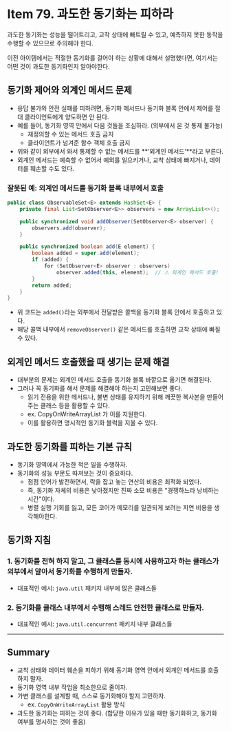 # Item 79. 과도한 동기화는 피하라
과도한 동기화는 성능을 떨어트리고, 교착 상태에 빠트릴 수 있고, 예측하지 못한 동작을 수행할 수 있으므로 주의해야 한다.


이전 아이템에서는 적절한 동기화를 걸어야 하는 상황에 대해서 설명했다면, 여기서는 어떤 것이 과도한 동기화인지 알아야한다.


## 동기화 제어와 외계인 메서드 문제
- 응답 불가와 안전 실패를 피하려면, 동기화 메서드나 동기화 블록 안에서 제어를 절대 클라이언트에게 양도하면 안 된다.
- 예를 들어, 동기화 영역 안에서 다음 것들을 조심하라. (외부에서 온 것 통제 불가능)
    - 재정의할 수 있는 메서드 호출 금지
    - 클라이언트가 넘겨준 함수 객체 호출 금지
- 위와 같이 외부에서 와서 통제할 수 없는 메서드를 **'외계인 메서드'**라고 부른다.
- 외계인 메서드는 예측할 수 없어서 예외를 일으키거나, 교착 상태에 빠지거나, 데이터를 훼손할 수도 있다.



### 잘못된 예: 외계인 메서드를 동기화 블록 내부에서 호출


```java
public class ObservableSet<E> extends HashSet<E> {
    private final List<SetObserver<E>> observers = new ArrayList<>();

    public synchronized void addObserver(SetObserver<E> observer) {
        observers.add(observer);
    }

    public synchronized boolean add(E element) {
        boolean added = super.add(element);
        if (added) {
            for (SetObserver<E> observer : observers)
                observer.added(this, element);  // ⚠ 외계인 메서드 호출!
        }
        return added;
    }
}
```

- 위 코드는 `added()`라는 외부에서 전달받은 콜백을 동기화 블록 안에서 호출하고 있다.
- 해당 콜백 내부에서 `removeObserver()` 같은 메서드를 호출하면 교착 상태에 빠질 수 있다.


## 외계인 메서드 호출했을 때 생기는 문제 해결
- 대부분의 문제는 외계인 메서드 호출을 동기화 블록 바깥으로 옮기면 해결된다.
- 그러나 꼭 동기화를 해서 문제를 해결해야 하는지 고민해보면 좋다.
    - 읽기 전용을 위한 메서드나, 불변 상태를 유지하기 위해 깨끗한 복사본을 만들어주는 클래스 등을 활용할 수 있다.
    - ex. CopyOnWriteArrayList 가 이를 지원한다.
    - 이를 활용하면 명시적인 동기화 블럭을 지울 수 있다.


## 과도한 동기화를 피하는 기본 규칙
- 동기화 영역에서 가능한 적은 일을 수행하자.
- 동기화의 성능 부문도 따져보는 것이 중요하다.
    - 점점 언어가 발전하면서, 락을 잡고 놓는 연산의 비용은 최적화 되었다.
    - 즉, 동기화 자체의 비용은 낮아졌지만 진짜 소모 비용은 "경쟁하느라 낭비하는 시간"이다.
    - 병렬 실행 기회를 잃고, 모든 코어가 메모리를 일관되게 보려는 지연 비용을 생각해야한다.


## 동기화 지침
### 1. 동기화를 전혀 하지 말고, 그 클래스를 동시에 사용하고자 하는 클래스가 외부에서 알아서 동기화를 수행하게 만들자.
- 대표적인 예시: `java.util` 패키지 내부에 많은 클래스들


### 2. 동기화를 클래스 내부에서 수행해 스레드 안전한 클래스로 만들자.
- 대표적인 예시: `java.util.concurrent` 패키지 내부 클래스들


---
## Summary
- 교착 상태와 데이터 훼손을 피하기 위해 동기화 영역 안에서 외계인 메서드를 호출하지 말자.
- 동기화 영역 내부 작업을 최소한으로 줄이자.
- 가변 클래스를 설계할 때, 스스로 동기화해야 할지 고민하자.
    - ex. `CopyOnWriteArrayList` 활용 방식
- 과도한 동기화는 피하는 것이 좋다. (합당한 이유가 있을 때만 동기화하고, 동기화 여부를 명시하는 것이 좋음)